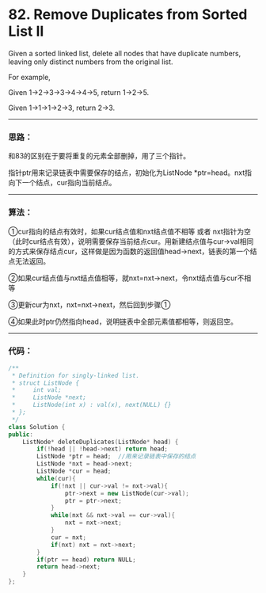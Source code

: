# 82. Remove Duplicates from Sorted List II

Given a sorted linked list, delete all nodes that have duplicate numbers, leaving only distinct numbers from the original list.


For example,

Given 1->2->3->3->4->4->5, return 1->2->5.

Given 1->1->1->2->3, return 2->3.

---

### 思路：

和83的区别在于要将重复的元素全部删掉，用了三个指针。

指针ptr用来记录链表中需要保存的结点，初始化为ListNode *ptr=head。nxt指向下一个结点，cur指向当前结点。


---

### 算法：

①cur指向的结点有效时，如果cur结点值和nxt结点值不相等 或者 nxt指针为空（此时cur结点有效），说明需要保存当前结点cur。用新建结点值与cur->val相同的方式来保存结点cur，这样做是因为函数的返回值head->next，链表的第一个结点无法返回。

②如果cur结点值与nxt结点值相等，就nxt=nxt->next，令nxt结点值与cur不相等

③更新cur为nxt，nxt=nxt->next，然后回到步骤①

④如果此时ptr仍然指向head，说明链表中全部元素值都相等，则返回空。

---

### 代码：

```c++
/**
 * Definition for singly-linked list.
 * struct ListNode {
 *     int val;
 *     ListNode *next;
 *     ListNode(int x) : val(x), next(NULL) {}
 * };
 */
class Solution {
public:
    ListNode* deleteDuplicates(ListNode* head) {
        if(!head || !head->next) return head;
        ListNode *ptr = head;  //用来记录链表中保存的结点
        ListNode *nxt = head->next;
        ListNode *cur = head;
        while(cur){
            if(!nxt || cur->val != nxt->val){
                ptr->next = new ListNode(cur->val);
                ptr = ptr->next;
            }
            while(nxt && nxt->val == cur->val){
                nxt = nxt->next;
            }
            cur = nxt;
            if(nxt) nxt = nxt->next;
        }
        if(ptr == head) return NULL;
        return head->next;
    }
};
```




